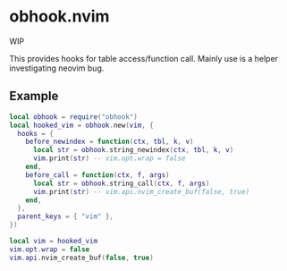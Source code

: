 # obhook.nvim

WIP

This provides hooks for table access/function call.
Mainly use is a helper investigating neovim bug.

## Example

```lua
local obhook = require("obhook")
local hooked_vim = obhook.new(vim, {
  hooks = {
    before_newindex = function(ctx, tbl, k, v)
      local str = obhook.string_newindex(ctx, tbl, k, v)
      vim.print(str) -- vim.opt.wrap = false
    end,
    before_call = function(ctx, f, args)
      local str = obhook.string_call(ctx, f, args)
      vim.print(str) -- vim.api.nvim_create_buf(false, true)
    end,
  },
  parent_keys = { "vim" },
})

local vim = hooked_vim
vim.opt.wrap = false
vim.api.nvim_create_buf(false, true)
```